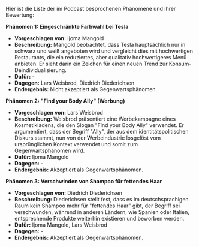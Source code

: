 Hier ist die Liste der im Podcast besprochenen Phänomene und ihrer Bewertung:

**Phänomen 1: Eingeschränkte Farbwahl bei Tesla**
* **Vorgeschlagen von:** Ijoma Mangold
* **Beschreibung:**  Mangold beobachtet, dass Tesla hauptsächlich nur in schwarz und weiß angeboten wird und vergleicht dies mit hochwertigen Restaurants, die ein reduziertes, aber qualitativ hochwertigeres Menü anbieten.  Er sieht darin ein Zeichen für einen neuen Trend zur Konsum-Deindividualisierung.
* **Dafür:** -
* **Dagegen:** Lars Weisbrod, Diedrich Diederichsen
* **Endergebnis:** Nicht akzeptiert als Gegenwartsphänomen.

**Phänomen 2: "Find your Body Ally" (Werbung)**
* **Vorgeschlagen von:** Lars Weisbrod
* **Beschreibung:** Weisbrod präsentiert eine Werbekampagne eines Kosmetikladens, die den Slogan "Find your Body Ally" verwendet. Er argumentiert, dass der Begriff "Ally", der aus dem identitätspolitischen Diskurs stammt, nun von der Werbeindustrie losgelöst vom ursprünglichen Kontext verwendet und somit zum Gegenwartsphänomen wird.
* **Dafür:** Ijoma Mangold
* **Dagegen:** -
* **Endergebnis:** Akzeptiert als Gegenwartsphänomen.

**Phänomen 3: Verschwinden von Shampoo für fettendes Haar**
* **Vorgeschlagen von:** Diedrich Diederichsen
* **Beschreibung:** Diederichsen stellt fest, dass es im deutschsprachigen Raum kein Shampoo mehr für "fettendes Haar" gibt, der Begriff sei verschwunden, während in anderen Ländern, wie Spanien oder Italien, entsprechende Produkte weiterhin existieren und beworben werden.
* **Dafür:** Ijoma Mangold, Lars Weisbrod
* **Dagegen:** -
* **Endergebnis:** Akzeptiert als Gegenwartsphänomen.
